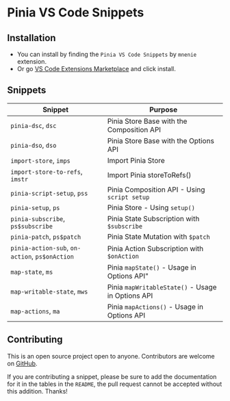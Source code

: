 # Pinia VS Code Snippets

## Installation

- You can install by finding the `Pinia VS Code Snippets` by `mnenie` extension.
- Or go [VS Code Extensions Marketplace](https://marketplace.visualstudio.com/items?itemName=mnenie.pinia-snippets-vscode) and click install.

## Snippets

| Snippet            | Purpose                                                      |
| ------------------ | ------------------------------------------------------------ |
| `pinia-dsc`, `dsc`           | Pinia Store Base with the Composition API                         |
| `pinia-dso`, `dso`          | Pinia Store Base with the Options API              |
| `import-store`, `imps`    | Import Pinia Store        |
| `import-store-to-refs`, `imstr` | Import Pinia storeToRefs() |
| `pinia-script-setup`, `pss`        | Pinia Composition API - Using `script setup`                         |
| `pinia-setup`, `ps`       | Pinia Store - Using `setup()`                     |
| `pinia-subscribe`, `ps$subscribe`       | Pinia State Subscription with `$subscribe`                       |
| `pinia-patch`, `ps$patch`         | Pinia State Mutation with `$patch`                   |
| `pinia-action-sub`, `on-action`, `ps$onAction`   | Pinia Action Subscription with `$onAction`      |
| `map-state`, `ms`   | Pinia `mapState()` - Usage in Options API"      |
| `map-writable-state`, `mws`   | Pinia `mapWritableState()` - Usage in Options API      |
| `map-actions`, `ma`   | Pinia `mapActions()` - Usage in Options API      |

## Contributing

This is an open source project open to anyone. Contributors are welcome on [GitHub](https://github.com/mnenie/vscode-pinia-snippets).

If you are contributing a snippet, please be sure to add the documentation for it in the tables in the `README`, the pull request cannot be accepted without this addition. Thanks!

